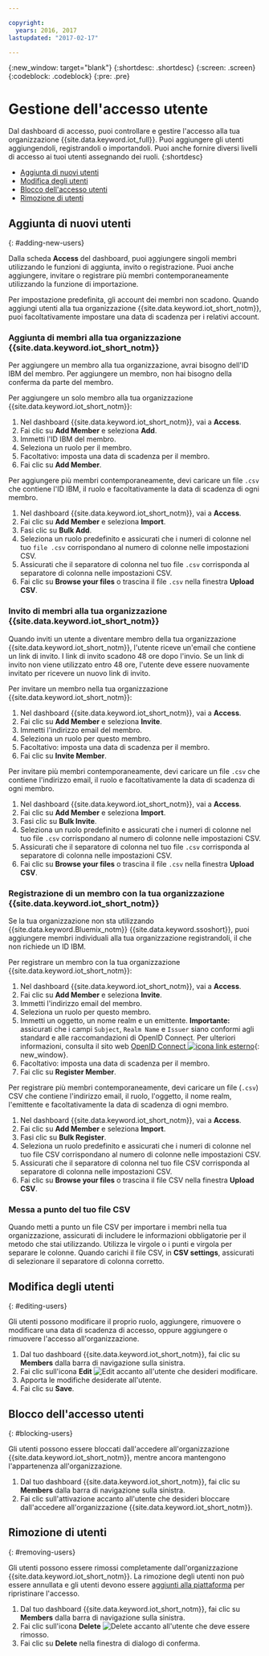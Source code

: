 ```yaml
---

copyright:
  years: 2016, 2017
lastupdated: "2017-02-17"

---
```


{:new_window: target="blank"}
{:shortdesc: .shortdesc}
{:screen: .screen}
{:codeblock: .codeblock}
{:pre: .pre}

# Gestione dell'accesso utente

Dal dashboard di accesso, puoi controllare e gestire l'accesso alla tua organizzazione {{site.data.keyword.iot_full}}. Puoi aggiungere gli utenti aggiungendoli, registrandoli o importandoli. Puoi anche fornire diversi livelli di accesso ai tuoi utenti assegnando dei ruoli.
{:shortdesc}

- [Aggiunta di nuovi utenti](#adding-new-users)
- [Modifica degli utenti](#editing-users)
- [Blocco dell'accesso utenti](#blocking-users)
- [Rimozione di utenti](#removing-users)

## Aggiunta di nuovi utenti
{: #adding-new-users}

Dalla scheda **Access** del dashboard, puoi aggiungere singoli membri utilizzando le funzioni di aggiunta, invito o registrazione. Puoi anche aggiungere, invitare o registrare più membri contemporaneamente utilizzando la funzione di importazione.

Per impostazione predefinita, gli account dei membri non scadono. Quando aggiungi utenti alla tua organizzazione {{site.data.keyword.iot_short_notm}}, puoi facoltativamente impostare una data di scadenza per i relativi account.

### Aggiunta di membri alla tua organizzazione {{site.data.keyword.iot_short_notm}}

Per aggiungere un membro alla tua organizzazione, avrai bisogno dell'ID IBM del membro. Per aggiungere un membro, non hai bisogno della conferma da parte del membro.

Per aggiungere un solo membro alla tua organizzazione {{site.data.keyword.iot_short_notm}}:
1. Nel dashboard {{site.data.keyword.iot_short_notm}}, vai a **Access**.
2. Fai clic su **Add Member** e seleziona **Add**.
3. Immetti l'ID IBM del membro.
4. Seleziona un ruolo per il membro.
5. Facoltativo: imposta una data di scadenza per il membro.
6. Fai clic su **Add Member**.

Per aggiungere più membri contemporaneamente, devi caricare un file `.csv` che contiene l'ID IBM, il ruolo e facoltativamente la data di scadenza di ogni membro.
1. Nel dashboard {{site.data.keyword.iot_short_notm}}, vai a **Access**.
2. Fai clic su **Add Member** e seleziona **Import**.
3. Fasi clic su **Bulk Add**.
4. Seleziona un ruolo predefinito e assicurati che i numeri di colonne nel tuo `file .csv` corrispondano al numero di colonne nelle impostazioni CSV.
5. Assicurati che il separatore di colonna nel tuo file `.csv` corrisponda al separatore di colonna nelle impostazioni CSV.
6. Fai clic su **Browse your files** o trascina il file `.csv` nella finestra **Upload CSV**.

### Invito di membri alla tua organizzazione {{site.data.keyword.iot_short_notm}}

Quando inviti un utente a diventare membro della tua organizzazione {{site.data.keyword.iot_short_notm}}, l'utente riceve un'email che contiene un link di invito. I link di invito scadono 48 ore dopo l'invio. Se un link di invito non viene utilizzato entro 48 ore, l'utente deve essere nuovamente invitato per ricevere un nuovo link di invito.

Per invitare un membro nella tua organizzazione {{site.data.keyword.iot_short_notm}}:
1. Nel dashboard {{site.data.keyword.iot_short_notm}}, vai a **Access**.
2. Fai clic su **Add Member** e seleziona **Invite**.
3. Immetti l'indirizzo email del membro.
4. Seleziona un ruolo per questo membro.
5. Facoltativo: imposta una data di scadenza per il membro.
6. Fai clic su **Invite Member**.

Per invitare più membri contemporaneamente, devi caricare un file `.csv` che contiene l'indirizzo email, il ruolo e facoltativamente la data di scadenza di ogni membro.
1. Nel dashboard {{site.data.keyword.iot_short_notm}}, vai a **Access**.
2. Fai clic su **Add Member** e seleziona **Import**.
3. Fasi clic su **Bulk Invite**.
4. Seleziona un ruolo predefinito e assicurati che i numeri di colonne nel tuo file `.csv` corrispondano al numero di colonne nelle impostazioni CSV.
5. Assicurati che il separatore di colonna nel tuo file `.csv` corrisponda al separatore di colonna nelle impostazioni CSV.
6. Fai clic su **Browse your files** o trascina il file `.csv` nella finestra **Upload CSV**.

### Registrazione di un membro con la tua organizzazione {{site.data.keyword.iot_short_notm}}

Se la tua organizzazione non sta utilizzando {{site.data.keyword.Bluemix_notm}} {{site.data.keyword.ssoshort}}, puoi aggiungere membri individuali alla tua organizzazione registrandoli, il che non richiede un ID IBM.

Per registrare un membro con la tua organizzazione {{site.data.keyword.iot_short_notm}}:
1. Nel dashboard {{site.data.keyword.iot_short_notm}}, vai a **Access**.
2. Fai clic su **Add Member** e seleziona **Invite**.
3. Immetti l'indirizzo email del membro.
4. Seleziona un ruolo per questo membro.
5. Immetti un oggetto, un nome realm e un emittente.
   **Importante:** assicurati che i campi `Subject`, `Realm Name` e `Issuer` siano conformi agli standard e alle raccomandazioni di OpenID Connect. Per ulteriori informazioni, consulta il sito web [OpenID Connect ![icona link esterno](../../icons/launch-glyph.svg)](http://openid.net/connect/){: new_window}.
6. Facoltativo: imposta una data di scadenza per il membro.
7. Fai clic su **Register Member**.

Per registrare più membri contemporaneamente, devi caricare un file (`.csv`) CSV che contiene l'indirizzo email, il ruolo, l'oggetto, il nome realm, l'emittente e facoltativamente la data di scadenza di ogni membro.
1. Nel dashboard {{site.data.keyword.iot_short_notm}}, vai a **Access**.
2. Fai clic su **Add Member** e seleziona **Import**.
3. Fasi clic su **Bulk Register**.
4. Seleziona un ruolo predefinito e assicurati che i numeri di colonne nel tuo file CSV corrispondano al numero di colonne nelle impostazioni CSV.
5. Assicurati che il separatore di colonna nel tuo file CSV corrisponda al separatore di colonna nelle impostazioni CSV.
6. Fai clic su **Browse your files** o trascina il file CSV nella finestra **Upload CSV**.

### Messa a punto del tuo file CSV

Quando metti a punto un file CSV per importare i membri nella tua organizzazione, assicurati di includere le informazioni obbligatorie per il metodo che stai utilizzando. Utilizza le virgole o i punti e virgola per separare le colonne. Quando carichi il file CSV, in **CSV settings**, assicurati di selezionare il separatore di colonna corretto.

## Modifica degli utenti
{: #editing-users}

Gli utenti possono modificare il proprio ruolo, aggiungere, rimuovere o modificare una data di scadenza di accesso, oppure aggiungere o rimuovere l'accesso all'organizzazione.

1. Dal tuo dashboard {{site.data.keyword.iot_short_notm}}, fai clic su **Members** dalla barra di navigazione sulla sinistra.
2. Fai clic sull'icona **Edit** ![Edit](/docs/images/edit_32.svg) accanto all'utente che desideri modificare.
3. Apporta le modifiche desiderate all'utente.
4. Fai clic su **Save**.

## Blocco dell'accesso utenti
{: #blocking-users}

Gli utenti possono essere bloccati dall'accedere all'organizzazione {{site.data.keyword.iot_short_notm}}, mentre ancora mantengono l'appartenenza all'organizzazione.

1. Dal tuo dashboard {{site.data.keyword.iot_short_notm}}, fai clic su **Members** dalla barra di navigazione sulla sinistra.
2. Fai clic sull'attivazione accanto all'utente che desideri bloccare dall'accedere all'organizzazione {{site.data.keyword.iot_short_notm}}.


## Rimozione di utenti
{: #removing-users}

Gli utenti possono essere rimossi completamente dall'organizzazione {{site.data.keyword.iot_short_notm}}. La rimozione degli utenti non può essere annullata e gli utenti devono essere [aggiunti alla piattaforma](#adding-new-users) per ripristinare l'accesso.

1. Dal tuo dashboard {{site.data.keyword.iot_short_notm}}, fai clic su **Members** dalla barra di navigazione sulla sinistra.
2. Fai clic sull'icona **Delete** ![Delete](/docs/images/trash_32.svg) accanto all'utente che deve essere rimosso.
3. Fai clic su **Delete** nella finestra di dialogo di conferma.
